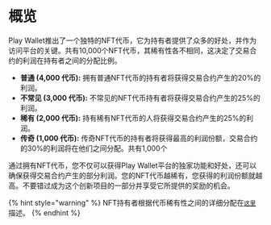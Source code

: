 # 概览

Play Wallet推出了一个独特的NFT代币，它为持有者提供了众多的好处，并作为访问平台的关键。共有10,000个NFT代币，其稀有性各不相同，这决定了交易合约的利润在持有者之间的分配比例。

* **普通 (4,000 代币):** 拥有普通NFT代币的持有者将获得交易合约产生的20%的利润。
* **不常见 (3,000 代币):** 不常见的NFT代币持有者将获得交易合约产生的25%的利润。
* **稀有 (2,000 代币):** 持有稀有NFT代币的人将获得交易合约产生的25%的利润。
* **传奇 (1,000 代币):** 传奇NFT代币的持有者将获得最高的利润份额，交易合约的30%的利润将在他们之间分配。共有1,000个

通过拥有NFT代币，您不仅可以获得Play Wallet平台的独家功能和好处，还可以确保获得交易合约产生的部分利润。您的NFT代币越稀有，您获得的利润份额就越高。不要错过成为这个创新项目的一部分并享受它所提供的奖励的机会。

{% hint style="warning" %}
NFT持有者根据代币稀有性之间的详细分配在[`这里`](../../rewards/nft-holder.md)描述。
{% endhint %}
